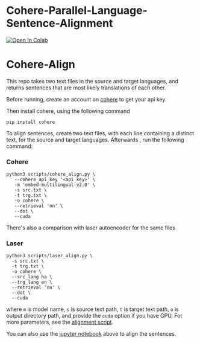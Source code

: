 # Cohere-Parallel-Language-Sentence-Alignment

<a target="_blank" href="https://colab.research.google.com/github/lukmanaj/Cohere-Parallel-Language-Sentence-Alignment/blob/main/Cohere_Align_Sentences.ipynb">
  <img src="https://colab.research.google.com/assets/colab-badge.svg" alt="Open In Colab"/>
</a>

# Cohere-Align
 
This repo takes two text files in the source and target languages, and returns sentences that are most likely translations of each other.

Before running, create an account on [cohere](https://cohere.com) to get your api key.

Then install cohere, using the following command

```
pip install cohere
```

To align sentences, create two text files, with each line containing a distinct text, for the source and target languages. Afterwards , run the following command: 

### Cohere
```
python3 scripts/cohere_align.py \
   --cohere_api_key '<api_key>' \
   -m 'embed-multilingual-v2.0' \
   -s src.txt \
   -t trg.txt \
   -o cohere \
   --retrieval 'nn' \
   --dot \
   --cuda
 ```
There's also a comparison with laser autoencoder for the same files 

### Laser
```
python3 scripts/laser_align.py \
  -s src.txt \
  -t trg.txt \
  -o cohere \
  --src_lang ha \
  --trg_lang en \
  --retrieval 'nn' \
  --dot \
  --cuda
```

where `m` is model name, `s` is source text path, `t` is target text path, `o` is output directory path, and provide the `cuda` option if you have GPU. For more parameters, see the [alignment script](https://github.com/lukmanaj/Cohere-Parallel-Language-Sentence-Alignment/blob/main/scripts/cohere_align.py).

You can also use the [jupyter notebook](https://github.com/lukmanaj/Cohere-Parallel-Language-Sentence-Alignment/blob/main/Cohere_Align_Sentences.ipynb) above to align the sentences.

